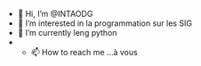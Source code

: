 - 👋 Hi, I’m @INTAODG
- 👀 I’m interested in  la programmation sur les SIG
- 🌱 I’m currently leng  python
- - 📫 How to reach me ...à vous

<!---
INTAODG/INTAODG is a ✨ special ✨ repository because its `README.md` (this file) appears on your GitHub profile.
You can click the Preview link to take a look at your changes.
--->
